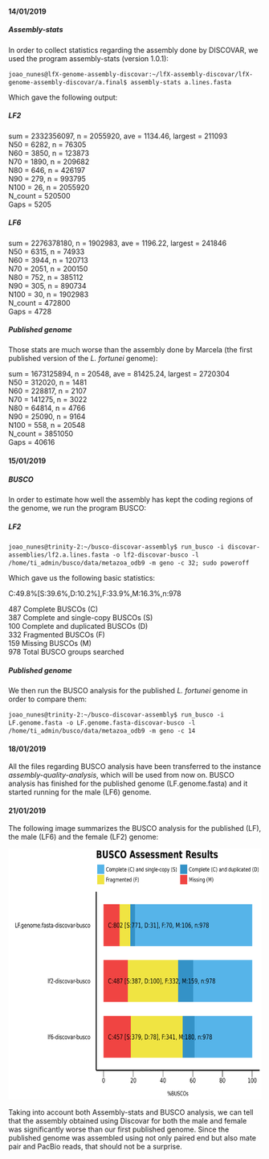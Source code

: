 #### 14/01/2019  
##### Assembly-stats  
In order to collect statistics regarding the assembly done by DISCOVAR, we used the program assembly-stats (version 1.0.1):  

```console  
joao_nunes@lfX-genome-assembly-discovar:~/lfX-assembly-discovar/lfX-genome-assembly-discovar/a.final$ assembly-stats a.lines.fasta  
```  
Which gave the following output:  

##### LF2  
sum = 2332356097, n = 2055920, ave = 1134.46, largest = 211093  
N50 = 6282, n = 76305  
N60 = 3850, n = 123873  
N70 = 1890, n = 209682  
N80 = 646, n = 426197  
N90 = 279, n = 993795  
N100 = 26, n = 2055920  
N_count = 520500  
Gaps = 5205    

##### LF6  
sum = 2276378180, n = 1902983, ave = 1196.22, largest = 241846  
N50 = 6315, n = 74933  
N60 = 3944, n = 120713  
N70 = 2051, n = 200150  
N80 = 752, n = 385112  
N90 = 305, n = 890734  
N100 = 30, n = 1902983  
N_count = 472800  
Gaps = 4728     

##### Published genome 
Those stats are much worse than the assembly done by Marcela (the first published version of the *L. fortunei* genome):  

sum = 1673125894, n = 20548, ave = 81425.24, largest = 2720304  
N50 = 312020, n = 1481  
N60 = 228817, n = 2107  
N70 = 141275, n = 3022  
N80 = 64814, n = 4766  
N90 = 25090, n = 9164   
N100 = 558, n = 20548  
N_count = 3851050  
Gaps = 40616  

#### 15/01/2019  
##### BUSCO  
In order to estimate how well the assembly has kept the coding regions of the genome, we run the program BUSCO:  
##### LF2   
```console  
joao_nunes@trinity-2:~/busco-discovar-assembly$ run_busco -i discovar-assemblies/lf2.a.lines.fasta -o lf2-discovar-busco -l /home/ti_admin/busco/data/metazoa_odb9 -m geno -c 32; sudo poweroff  
```  

Which gave us the following basic statistics:  
  
C:49.8%[S:39.6%,D:10.2%],F:33.9%,M:16.3%,n:978

487     Complete BUSCOs (C)  
387     Complete and single-copy BUSCOs (S)  
100     Complete and duplicated BUSCOs (D)  
332     Fragmented BUSCOs (F)  
159     Missing BUSCOs (M)  
978     Total BUSCO groups searched  

##### Published genome  
We then run the BUSCO analysis for the published *L. fortunei* genome in order to compare them:  
```console  
joao_nunes@trinity-2:~/busco-discovar-assembly$ run_busco -i LF.genome.fasta -o LF.genome.fasta-discovar-busco -l /home/ti_admin/busco/data/metazoa_odb9 -m geno -c 14  
```  
#### 18/01/2019 
All the files regarding BUSCO analysis have been transferred to the instance *assembly-quality-analysis*, which will be used from now on. BUSCO analysis has finished for the published genome (LF.genome.fasta) and it started running for the male (LF6) genome.  

#### 21/01/2019 
The following image summarizes the BUSCO analysis for the published (LF), the male (LF6) and the female (LF2) genome:  

<p align="left">
  <img width="600" height="500" src="https://github.com/biobureaubiotech/goldenMusselGender/blob/master/images/busco_LF-lf2-lf6.png">
</p> 

Taking into account both Assembly-stats and BUSCO analysis, we can tell that the assembly obtained using Discovar for both the male and female was significantly worse than our first published genome. Since the published genome was assembled using not only paired end but also mate pair and PacBio reads, that should not be a surprise.  
